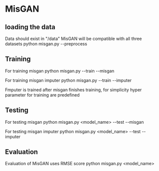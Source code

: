 # MisGAN

## loading the data
Data should exist in "/data"
MisGAN will be compatible with all three datasets
python misgan.py --preprocess

## Training
For training misgan 
python misgan.py <fname> --train --misgan

For training misgan imputer
python misgan.py <fname> --train --imputer

Fmputer is trained after misgan finishes training, for simplicity hyper parameter for training are predefined

## Testing
For testing misgan 
python misgan.py <model_name> <fname> --test --misgan

For testing misgan imputer
python misgan.py <model_name> <fname> --test --imputer

## Evaluation
Evaluation of MisGAN uses RMSE score
python misgan.py <model_name> <fname>